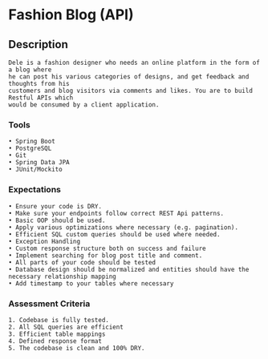 # Fashion Blog (API)
## Description
    Dele is a fashion designer who needs an online platform in the form of a blog where
    he can post his various categories of designs, and get feedback and thoughts from his
    customers and blog visitors via comments and likes. You are to build Restful APIs which
    would be consumed by a client application.

### Tools
    • Spring Boot
    • PostgreSQL
    • Git
    • Spring Data JPA
    • JUnit/Mockito

### Expectations    
    • Ensure your code is DRY.
    • Make sure your endpoints follow correct REST Api patterns.
    • Basic OOP should be used.
    • Apply various optimizations where necessary (e.g. pagination).
    • Efficient SQL custom queries should be used where needed.
    • Exception Handling
    • Custom response structure both on success and failure
    • Implement searching for blog post title and comment.
    • All parts of your code should be tested
    • Database design should be normalized and entities should have the necessary relationship mapping
    • Add timestamp to your tables where necessary

### Assessment Criteria
    1. Codebase is fully tested.
    2. All SQL queries are efficient
    3. Efficient table mappings
    4. Defined response format
    5. The codebase is clean and 100% DRY.
